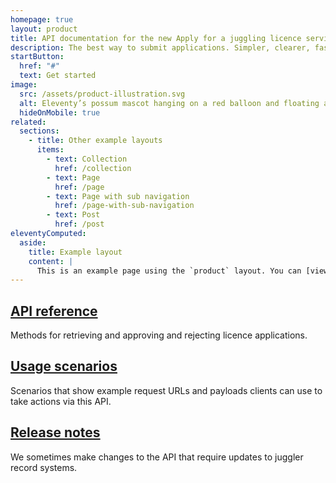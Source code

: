 ```yaml
---
homepage: true
layout: product
title: API documentation for the new Apply for a juggling licence service
description: The best way to submit applications. Simpler, clearer, faster.
startButton:
  href: "#"
  text: Get started
image:
  src: /assets/product-illustration.svg
  alt: Eleventy’s possum mascot hanging on a red balloon and floating above a laptop.
  hideOnMobile: true
related:
  sections:
    - title: Other example layouts
      items:
        - text: Collection
          href: /collection
        - text: Page
          href: /page
        - text: Page with sub navigation
          href: /page-with-sub-navigation
        - text: Post
          href: /post
eleventyComputed:
  aside:
    title: Example layout
    content: |
      This is an example page using the `product` layout. You can [view the source used to create this page on GitHub]({{ viewSource }}).
---
```


<div class="govuk-grid-row">
  <section class="govuk-grid-column-one-third-from-desktop">
    <h2 class="govuk-heading-m govuk-!-margin-bottom-2">
      <a class="govuk-link govuk-link--no-visited-state" href="#">
        API reference
      </a>
    </h2>
    <p class="govuk-body">
      Methods for retrieving and approving and rejecting licence applications.
    </p>
  </section>
  <section class="govuk-grid-column-one-third-from-desktop">
    <h2 class="govuk-heading-m govuk-!-margin-bottom-2">
      <a class="govuk-link govuk-link--no-visited-state" href="#">
        Usage scenarios
      </a>
    </h2>
    <p class="govuk-body">
      Scenarios that show example request URLs and payloads clients can use to take actions via this API.
    </p>
  </section>
  <section class="govuk-grid-column-one-third-from-desktop">
    <h2 class="govuk-heading-m govuk-!-margin-bottom-2">
      <a class="govuk-link govuk-link--no-visited-state" href="#">
        Release notes
      </a>
    </h2>
    <p class="govuk-body">
      We sometimes make changes to the API that require updates to juggler record systems.
    </p>
  </section>
</div>
